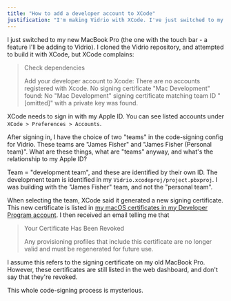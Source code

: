 ```yaml
---
title: "How to add a developer account to XCode"
justification: "I'm making Vidrio with XCode. I've just switched to my new MacBook Pro, which doesn't want to build Vidrio."
---
```


I just switched to my new MacBook Pro (the one with the touch bar - a feature I'll be adding to Vidrio). I cloned the Vidrio repository, and attempted to build it with XCode, but XCode complains:

> Check dependencies
>
> Add your developer account to Xcode:  There are no accounts registered with Xcode.
> No signing certificate "Mac Development" found:  No "Mac Development" signing certificate matching team ID "[omitted]" with a private key was found.

XCode needs to sign in with my Apple ID. You can see listed accounts under `XCode > Preferences > Accounts`.

After signing in, I have the choice of two "teams" in the code-signing config for Vidrio. These teams are "James Fisher" and "James Fisher (Personal team)". What are these things, what are "teams" anyway, and what's the relationship to my Apple ID?

Team = "development team", and these are identified by their own ID. The development team is identified in my `Vidrio.xcodeproj/project.pbxproj`. I was building with the "James Fisher" team, and not the "personal team".

When selecting the team, XCode said it generated a new signing certificate. This new certificate is listed in [my macOS certificates in my Developer Program account](https://developer.apple.com/account/mac/certificate/). I then received an email telling me that

> Your Certificate Has Been Revoked
>
> Any provisioning profiles that include this certificate are no longer valid and must be regenerated for future use.

I assume this refers to the signing certificate on my old MacBook Pro. However, these certificates are still listed in the web dashboard, and don't say that they're revoked.

This whole code-signing process is mysterious.
